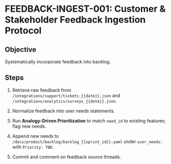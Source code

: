# FEEDBACK-INGEST-001: Customer & Stakeholder Feedback Ingestion Protocol

## Objective
Systematically incorporate feedback into backlog.

## Steps

1. Retrieve raw feedback from `/integrations/support/tickets_{{date}}.json` and `/integrations/analytics/surveys_{{date}}.json`.

2. Normalize feedback into user needs statements.

3. Run **Analogy-Driven Prioritization** to match `need_id` to existing features; flag new needs.

4. Append new needs to `/docs/product/backlog/backlog_{{sprint_id}}.yaml` under `user_needs:` with `Priority: TBD`.

5. Commit and comment on feedback source threads.